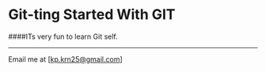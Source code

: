 # Git-ting Started With GIT
####ITs very fun to learn Git self.

---
Email me at [kp.krn25@gmail.com]